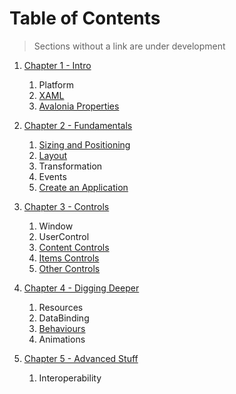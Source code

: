 # Table of Contents

> Sections without a link are under development

1. [Chapter 1 - Intro](#/Chapter-1/1_0_Intro.md)
   1. Platform
   2. [XAML](#/Chapter-1/1_2_XAML.md)
   3. [Avalonia Properties](#/Chapter-1/1_3_Avalonia_Properties.md)

2. [Chapter 2 - Fundamentals](#/Chapter-2/2_1_SizingPositioning.md)
   1. [Sizing and Positioning](#/Chapter-2/2_1_SizingPositioning.md)
   2. [Layout](#/Chapter-2/2_2_Layout.md)
   3. Transformation
   4. Events
   5. [Create an Application](#/Chapter-2/2_5_CreateApplication.md)

3. [Chapter 3 - Controls](#/Chapter-3/3_0_Controls.md)
   1. Window
   2. UserControl
   3. [Content Controls](#/Chapter-3/3_3_ContentControls.md)
   4. [Items Controls](#/Chapter-3/3_4_ItemsControls.md)
   5. [Other Controls](#/Chapter-3/3_5_OtherControls.md)

4. [Chapter 4 - Digging Deeper](#/Chapter-4/4_0_DiggingDeeper.md)
   1. Resources
   2. DataBinding
   3. [Behaviours](#/Chapter-4/4_3_Behaviours.md)
   4. Animations

5. [Chapter 5 - Advanced Stuff](#/Chapter-5/5_0_AdvancedStuff.md)
   1. Interoperability